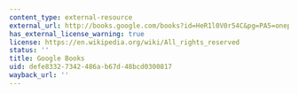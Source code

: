 ```yaml
---
content_type: external-resource
external_url: http://books.google.com/books?id=HeR1l0V0r54C&pg=PA5=onepage
has_external_license_warning: true
license: https://en.wikipedia.org/wiki/All_rights_reserved
status: ''
title: Google Books
uid: defe8332-7342-486a-b67d-48bcd0300817
wayback_url: ''
---
```

